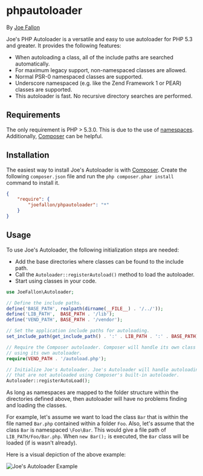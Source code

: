 # phpautoloader

By [Joe Fallon](http://blog.joefallon.net)

Joe's PHP Autoloader is a versatile and easy to use autoloader for PHP 5.3 and greater.
It provides the following features:

*   When autoloading a class, all of the include paths are searched automatically.
*   For maximum legacy support, non-namespaced classes are allowed.
*   Normal PSR-0 namespaced classes are supported.
*   Underscore namespaced (e.g. like the Zend Framework 1 or PEAR) classes are supported.
*   This autoloader is fast. No recursive directory searches are performed. 

## Requirements

The only requirement is PHP > 5.3.0. This is due to the use of
[namespaces](http://www.php.net/manual/en/language.namespaces.rationale.php).
Additionally, [Composer](https://getcomposer.org/) can be helpful.

## Installation

The easiest way to install Joe's Autoloader is with
[Composer](https://getcomposer.org/). Create the following `composer.json` file
and run the `php composer.phar install` command to install it.

```json
{
    "require": {
        "joefallon/phpautoloader": "*"
    }
}
```

## Usage

To use Joe's Autoloader, the following initialization steps are needed:

* Add the base directories where classes can be found to the include path.
* Call the `Autoloader::registerAutoload()` method to load the autoloader.
* Start using classes in your code.

```php
use JoeFallon\Autoloader;

// Define the include paths.
define('BASE_PATH', realpath(dirname(__FILE__) . '/../'));
define('LIB_PATH',  BASE_PATH . '/lib');
define('VEND_PATH', BASE_PATH . '/vendor');

// Set the application include paths for autoloading.
set_include_path(get_include_path() . ':' . LIB_PATH . ':' . BASE_PATH);

// Require the Composer autoloader. Composer will handle its own class autoloading
// using its own autoloader.
require(VEND_PATH . '/autoload.php');

// Initialize Joe's Autoloader. Joe's Autoloader will handle autoloading any classes
// that are not autoloaded using Composer's built-in autoloader.
Autoloader::registerAutoLoad();
```

As long as namespaces are mapped to the folder structure within the directories
defined above, then autoloader will have no problems finding and loading the
classes.

For example, let's assume we want to load the class `Bar` that is within the file
named `Bar.php` contained within a folder `Foo`. Also, let's assume that the class
`Bar` is namespaced `\Foo\Bar`. This would give a file path of `LIB_PATH/Foo/Bar.php`. When
`new Bar();` is executed, the `Bar` class will be loaded (if is wasn't already).

Here is a visual depiction of the above example:

![Joe's Autoloader Example](http://i.imgur.com/7GjiNg2.png)

